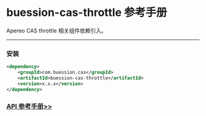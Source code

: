 # buession-cas-throttle 参考手册


Apereo CAS throttle 相关组件依赖引入。


---


### 安装

```xml
<dependency>
    <groupId>com.buession.cas</groupId>
    <artifactId>buession-cas-throttle</artifactId>
    <version>x.x.x</version>
</dependency>
```


### [API 参考手册>>](https://javadoc.io/doc/com.buession.cas/buession-cas-throttle/2.1.0/index.html)